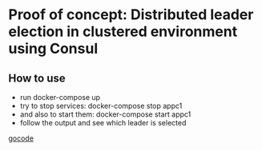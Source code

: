 
# Proof of concept: Distributed leader election in clustered environment using Consul

## How to use

* run docker-compose up
* try to stop services: docker-compose stop appc1
* and also to start them: docker-compose start appc1
* follow the output and see which leader is selected

[gocode](https://github.com/ikgo/gocode)